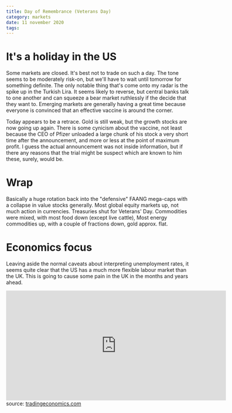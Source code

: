 ```yaml
---
title: Day of Remembrance (Veterans Day)
category: markets
date: 11 november 2020
tags:
---
```


# It's a holiday in the US

Some markets are closed. 
It's best not to trade on such a day.
The tone seems to be moderately risk-on, but we'll have to wait until tomorrow for something definite.
The only notable thing that's come onto my radar is the spike up in the Turkish Lira.
It seems likely to reverse, but central banks talk to one another and can squeeze a bear market ruthlessly if the decide that they want to.
Emerging markets are generally having a great time because everyone is convinced that an effective vaccine is around the corner.

Today appears to be a retrace. 
Gold is still weak, but the growth stocks are now going up again.
There is some cynicism about the vaccine, not least because the CEO of Pfizer unloaded a large chunk of his stock a very short time after the announcement, and more or less at the point of maximum profit. 
I guess the actual announcement was not inside information, but if there any reasons that the trial might be suspect which are known to him these, surely, would be.

# Wrap

Basically a huge rotation back into the "defensive" FAANG mega-caps with a collapse in value stocks generally.
Most global equity markets up, not much action in currencies. 
Treasuries shut for Veterans' Day.
Commodities were mixed, with most food down (except live cattle),
Most energy commodities up, with a couple of fractions down,
gold approx. flat.

# Economics focus

Leaving aside the normal caveats about interpreting unemployment rates, it seems quite clear that the US has a much more flexible labour market than the UK. 
This is going to cause some pain in the UK in the months and years ahead.

<iframe src='https://d3fy651gv2fhd3.cloudfront.net/embed/?s=ukueilor&v=202011112200V20200908&d1=19201206&title=false&url2=/united-states/unemployment-rate&h=300&w=600' height='300' width='600'  frameborder='0' scrolling='no'></iframe><br />source: <a href='https://tradingeconomics.com/united-kingdom/unemployment-rate'>tradingeconomics.com</a>